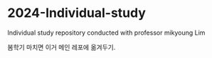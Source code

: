 # 2024-Individual-study
Individual study repository conducted with professor mikyoung Lim

봄학기 마치면 이거 메인 레포에 옮겨두기.
